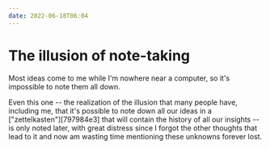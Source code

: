```yaml
---
date: 2022-06-18T06:04
---
```


# The illusion of note-taking

Most ideas come to me while I'm nowhere near a computer, so it's impossible to note them all down.

Even this one -- the realization of the illusion that many people have, including me, that it's possible to note down all our ideas in a ["zettelkasten"][797984e3] that will contain the history of all our insights -- is only noted later, with great distress since I forgot the other thoughts that lead to it and now am wasting time mentioning these unknowns forever lost.
